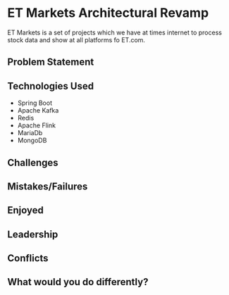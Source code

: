 # ET Markets Architectural Revamp
ET Markets is a set  of projects which we have at times internet to process stock data and show at all platforms fo ET.com.

## Problem Statement

## Technologies Used

* Spring Boot 
* Apache Kafka
* Redis
* Apache Flink
* MariaDb
* MongoDB

## Challenges

## Mistakes/Failures

## Enjoyed

## Leadership

## Conflicts

## What would you do differently?